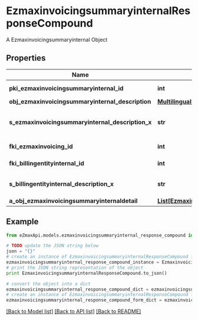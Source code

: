 # EzmaxinvoicingsummaryinternalResponseCompound

A Ezmaxinvoicingsummaryinternal Object

## Properties
Name | Type | Description | Notes
------------ | ------------- | ------------- | -------------
**pki_ezmaxinvoicingsummaryinternal_id** | **int** | The unique ID of the Ezmaxinvoicingsummaryinternal | [optional] 
**obj_ezmaxinvoicingsummaryinternal_description** | [**MultilingualEzmaxinvoicingsummaryinternalDescription**](MultilingualEzmaxinvoicingsummaryinternalDescription.md) |  | 
**s_ezmaxinvoicingsummaryinternal_description_x** | **str** | The Ezmaxinvoicingsummaryinternal description in the language of the requester | 
**fki_ezmaxinvoicing_id** | **int** | The unique ID of the Ezmaxinvoicing | [optional] 
**fki_billingentityinternal_id** | **int** | The unique ID of the Billingentityinternal. | 
**s_billingentityinternal_description_x** | **str** | The description of the Billingentityinternal in the language of the requester | 
**a_obj_ezmaxinvoicingsummaryinternaldetail** | [**List[EzmaxinvoicingsummaryinternaldetailResponseCompound]**](EzmaxinvoicingsummaryinternaldetailResponseCompound.md) |  | 

## Example

```python
from eZmaxApi.models.ezmaxinvoicingsummaryinternal_response_compound import EzmaxinvoicingsummaryinternalResponseCompound

# TODO update the JSON string below
json = "{}"
# create an instance of EzmaxinvoicingsummaryinternalResponseCompound from a JSON string
ezmaxinvoicingsummaryinternal_response_compound_instance = EzmaxinvoicingsummaryinternalResponseCompound.from_json(json)
# print the JSON string representation of the object
print EzmaxinvoicingsummaryinternalResponseCompound.to_json()

# convert the object into a dict
ezmaxinvoicingsummaryinternal_response_compound_dict = ezmaxinvoicingsummaryinternal_response_compound_instance.to_dict()
# create an instance of EzmaxinvoicingsummaryinternalResponseCompound from a dict
ezmaxinvoicingsummaryinternal_response_compound_form_dict = ezmaxinvoicingsummaryinternal_response_compound.from_dict(ezmaxinvoicingsummaryinternal_response_compound_dict)
```
[[Back to Model list]](../README.md#documentation-for-models) [[Back to API list]](../README.md#documentation-for-api-endpoints) [[Back to README]](../README.md)


